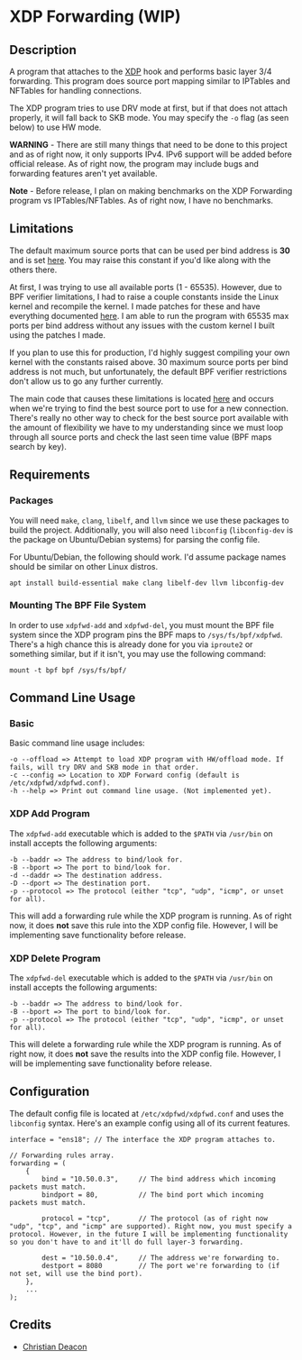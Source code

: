 # XDP Forwarding (WIP)
## Description
A program that attaches to the [XDP](https://www.iovisor.org/technology/xdp) hook and performs basic layer 3/4 forwarding. This program does source port mapping similar to IPTables and NFTables for handling connections.

The XDP program tries to use DRV mode at first, but if that does not attach properly, it will fall back to SKB mode. You may specify the `-o` flag (as seen below) to use HW mode.

**WARNING** - There are still many things that need to be done to this project and as of right now, it only supports IPv4. IPv6 support will be added before official release. As of right now, the program may include bugs and forwarding features aren't yet available.

**Note** - Before release, I plan on making benchmarks on the XDP Forwarding program vs IPTables/NFTables. As of right now, I have no benchmarks.

## Limitations
The default maximum source ports that can be used per bind address is **30** and is set [here](https://github.com/gamemann/XDP-Forwarding/blob/master/src/xdpfwd.h#L6). You may raise this constant if you'd like along with the others there.

At first, I was trying to use all available ports (1 - 65535). However, due to BPF verifier limitations, I had to raise a couple constants inside the Linux kernel and recompile the kernel. I made patches for these and have everything documented [here](https://github.com/gamemann/XDP-Forwarding/tree/master/patches). I am able to run the program with 65535 max ports per bind address without any issues with the custom kernel I built using the patches I made.

If you plan to use this for production, I'd highly suggest compiling your own kernel with the constants raised above. 30 maximum source ports per bind address is not much, but unfortunately, the default BPF verifier restrictions don't allow us to go any further currently.

The main code that causes these limitations is located [here](https://github.com/gamemann/XDP-Forwarding/blob/master/src/xdp_prog.c#L320) and occurs when we're trying to find the best source port to use for a new connection. There's really no other way to check for the best source port available with the amount of flexibility we have to my understanding since we must loop through all source ports and check the last seen time value (BPF maps search by key).

## Requirements
### Packages
You will need `make`, `clang`, `libelf`, and `llvm` since we use these packages to build the project. Additionally, you will also need `libconfig` (`libconfig-dev` is the package on Ubuntu/Debian systems) for parsing the config file.

For Ubuntu/Debian, the following should work. I'd assume package names should be similar on other Linux distros.

```
apt install build-essential make clang libelf-dev llvm libconfig-dev
```

### Mounting The BPF File System
In order to use `xdpfwd-add` and `xdpfwd-del`, you must mount the BPF file system since the XDP program pins the BPF maps to `/sys/fs/bpf/xdpfwd`. There's a high chance this is already done for you via `iproute2` or something similar, but if it isn't, you may use the following command:

```
mount -t bpf bpf /sys/fs/bpf/
```

## Command Line Usage
### Basic
Basic command line usage includes:

```
-o --offload => Attempt to load XDP program with HW/offload mode. If fails, will try DRV and SKB mode in that order.
-c --config => Location to XDP Forward config (default is /etc/xdpfwd/xdpfwd.conf).
-h --help => Print out command line usage. (Not implemented yet).
```

### XDP Add Program
The `xdpfwd-add` executable which is added to the `$PATH` via `/usr/bin` on install accepts the following arguments:

```
-b --baddr => The address to bind/look for.
-B --bport => The port to bind/look for.
-d --daddr => The destination address.
-D --dport => The destination port.
-p --protocol => The protocol (either "tcp", "udp", "icmp", or unset for all).
```

This will add a forwarding rule while the XDP program is running. As of right now, it does **not** save this rule into the XDP config file. However, I will be implementing save functionality before release.

### XDP Delete Program
The `xdpfwd-del` executable which is added to the `$PATH` via `/usr/bin` on install accepts the following arguments:

```
-b --baddr => The address to bind/look for.
-B --bport => The port to bind/look for.
-p --protocol => The protocol (either "tcp", "udp", "icmp", or unset for all).
```

This will delete a forwarding rule while the XDP program is running. As of right now, it does **not** save the results into the XDP config file. However, I will be implementing save functionality before release.

## Configuration
The default config file is located at `/etc/xdpfwd/xdpfwd.conf` and uses the `libconfig` syntax. Here's an example config using all of its current features.

```
interface = "ens18"; // The interface the XDP program attaches to.

// Forwarding rules array.
forwarding = (
    {
        bind = "10.50.0.3",     // The bind address which incoming packets must match.
        bindport = 80,          // The bind port which incoming packets must match.

        protocol = "tcp",       // The protocol (as of right now "udp", "tcp", and "icmp" are supported). Right now, you must specify a protocol. However, in the future I will be implementing functionality so you don't have to and it'll do full layer-3 forwarding.

        dest = "10.50.0.4",     // The address we're forwarding to.
        destport = 8080         // The port we're forwarding to (if not set, will use the bind port).
    },
    ...
);
```

## Credits
* [Christian Deacon](https://github.com/gamemann)